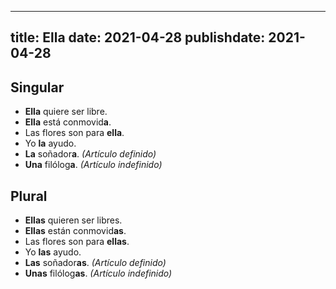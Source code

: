 
---
title: Ella
date: 2021-04-28
publishdate: 2021-04-28
---

## Singular

- **Ella** quiere ser libre.
- **Ella** está conmovid**a**.
- Las flores son para **ella**.
- Yo **la** ayudo.
- **La** soñador**a**. *(Artículo definido)*
- **Una** filólog**a**. *(Artículo indefinido)*

## Plural

- **Ellas** quieren ser libres.
- **Ellas** están conmovid**as**.
- Las flores son para **ellas**.
- Yo **las** ayudo.
- **Las** soñador**as**. *(Artículo definido)*
- **Unas** filólog**as**. *(Artículo indefinido)*
